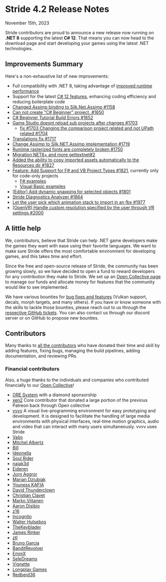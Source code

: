 # Stride 4.2 Release Notes

November 15th, 2023

Stride contributors are proud to announce a new release now running on **.NET 8** supporting the latest **C# 12**. That means you can now head to the download page and start developing your games using the latest .NET technologies.

## Improvements Summary

Here's a non-exhaustive list of new improvements:

- Full compatibility with .NET 8, taking advantage of [improved runtime performance](https://devblogs.microsoft.com/dotnet/performance-improvements-in-net-8/)
- Support for the latest [C# 12 features](https://devblogs.microsoft.com/dotnet/announcing-csharp-12/), enhancing coding efficiency and reducing boilerplate code
- [Changed Assimp binding to Silk.Net.Assimp #1158](https://github.com/stride3d/stride/pull/1158)
- [Can not create "C# Beginner" project. #1650](https://github.com/stride3d/stride/issues/1650)
- [C# Beginner Tutorial Build Errors #1652](https://github.com/stride3d/stride/issues/1652)
- [Game Studio doesnt reload sub projects after changes #1703](https://github.com/stride3d/stride/issues/1703)
  - [fix #1703 Changing the comparison project related and not UPath related #1704](https://github.com/stride3d/stride/pull/1704)
- [Translations fix #1717](https://github.com/stride3d/stride/pull/1717)
- [Change Assimp to Silk.NET.Assimp implementation #1719](https://github.com/stride3d/stride/pull/1719)
- [Runtime rasterized fonts are completely broken #1750](https://github.com/stride3d/stride/issues/1750)
- [Migration NET6+ and more gettextnet#2](https://github.com/stride3d/gettextnet/pull/2)
- [Added the ability to copy imported assets automatically to the Resources dir #1827](https://github.com/stride3d/stride/pull/1827)
- [Feature: Add Support for F# and VB Project Types #1821](https://github.com/stride3d/stride/pull/1821), currently only for code-only projects
  - [F# examples](https://stride3d.github.io/stride-community-toolkit/manual/code-only/examples/basic-examples-fs.html)
  - [Visual Basic examples](https://stride3d.github.io/stride-community-toolkit/manual/code-only/examples/basic-examples-vb.html)
- [[Editor] Add dynamic snapping for selected objects #1801](https://github.com/stride3d/stride/pull/1801)
- [Stride Diagnostics Analyzer #1864](https://github.com/stride3d/stride/pull/1864)
- [Let the user pick which animation stack to import in an fbx #1977](https://github.com/stride3d/stride/pull/1977)
- [[OpenVR] Handle custom resolution specified by the user through VR settings #2000](https://github.com/stride3d/stride/pull/2000)

<!--- [Direct3D with Silk.NET #1123](https://github.com/stride3d/stride/pull/1123)-->
<!--- [Silk.NET D3D Discussion #1176](https://github.com/stride3d/stride/issues/1176)-->

## A little help

We, contributors, believe that Stride can help .NET game developers make the games they want with ease using their favorite languages. We want to make sure Stride offers the most comfortable environment for developing games, and this takes time and effort.

Since the free and open-source release of Stride, the community has been growing slowly, so we have decided to open a fund to reward developers for any contribution they make to Stride. We set up an [Open Collective page](https://opencollective.com/stride3d) to manage our funds and allocate money for features that the community would like to see implemented.

We have various bounties for [bug fixes and features](https://opencollective.com/stride3d/projects) (Vulkan support, decals, morph targets, and many others). If you have or know someone with the skills to tackle those bounties, please reach out to us through the [respective GitHub tickets](https://github.com/stride3d/stride/labels/bounty). You can also contact us through our discord server or on GitHub to propose new bounties.

## Contributors

Many thanks to [all the contributors](https://github.com/stride3d/stride/graphs/contributors?from=2022-06-10&to=2023-11-14&type=c) who have donated their time and skill by adding features, fixing bugs, managing the build pipelines, adding documentation, and reviewing PRs.

### Financial contributors

Also, a huge thanks to the individuals and companies who contributed financially to our [Open Collective](https://opencollective.com/stride3d)! 

* [ORE System](https://ore-system.com) with a diamond sponsorship
* [xen2](https://opencollective.com/xen2) Core contributor that donated a large portion of the previous Patreon back through Open collective
* [vvvv](https://visualprogramming.net) A visual live-programming environment for easy prototyping and development. It is designed to facilitate the handling of large media environments with physical interfaces, real-time motion graphics, audio and video that can interact with many users simultaneously. vvvv uses Stride
* [Vašo](https://opencollective.com/vaclav)
* [Mitchel Albertz](https://opencollective.com/mitchel-albertz)
* [Bill](https://opencollective.com/bill2)
* [Ideonella](https://opencollective.com/ideonella)
* [Soul Rider](https://opencollective.com/soul-rider)
* [najak3d](https://opencollective.com/guest-ce7ccb03)
* [Eideren](https://opencollective.com/eideren)
* [Jorn Aggror](https://opencollective.com/jorn-theunissen)
* [Marian Dziubiak](https://marian.dziubiak.pl)
* [Youness KAFIA](https://opencollective.com/guest-7253cc41)
* [David Thunderclown](https://www.disruptionworks.co.uk)
* [Christian Clavet](https://opencollective.com/christian-clavet)
* [Marko Viitanen](https://opencollective.com/fador)
* [Aaron Disibio](https://opencollective.com/guest-2f41a631)
* [z16](https://opencollective.com/z16)
* [Incognito](https://opencollective.com/guest-5635aca5)
* [Walter Hulsebos](https://opencollective.com/guest-2170ad46)
* [TheKeyblader](https://opencollective.com/thekeyblader)
* [James Rinker](https://opencollective.com/james-rinker)
* [ztl](https://opencollective.com/guest-6653841d)
* [Bruno Garcia](https://brunogarcia.com)
* [BanditRevolver](https://opencollective.com/banditrevolver)
* [EmmX](https://opencollective.com/emmx)
* [SeleDreams](https://opencollective.com/seledreams)
* [Vignette](https://vignetteapp.org)
* [Longplay Games](https://opencollective.com/guest-a5fa78c8)
* [Redberd36](https://opencollective.com/guest-3fc8bf91)
